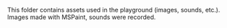 This folder contains assets used in the playground (images, sounds, etc.). Images made with MSPaint, sounds were recorded.
